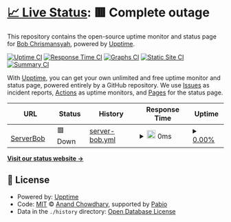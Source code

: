 # [📈 Live Status](https://https://bobchrismansyah.github.io/monitoring-serverbob/): <!--live status--> **🟥 Complete outage**

This repository contains the open-source uptime monitor and status page for [Bob Chrismansyah](piabukit.org/bob), powered by [Upptime](https://github.com/upptime/upptime).

[![Uptime CI](https://github.com/BobChrismansyah/monitor-serverbob/workflows/Uptime%20CI/badge.svg)](https://github.com/BobChrismansyah/monitor-serverbob/actions?query=workflow%3A%22Uptime+CI%22)
[![Response Time CI](https://github.com/BobChrismansyah/monitor-serverbob/workflows/Response%20Time%20CI/badge.svg)](https://github.com/BobChrismansyah/monitor-serverbob/actions?query=workflow%3A%22Response+Time+CI%22)
[![Graphs CI](https://github.com/BobChrismansyah/monitor-serverbob/workflows/Graphs%20CI/badge.svg)](https://github.com/BobChrismansyah/monitor-serverbob/actions?query=workflow%3A%22Graphs+CI%22)
[![Static Site CI](https://github.com/BobChrismansyah/monitor-serverbob/workflows/Static%20Site%20CI/badge.svg)](https://github.com/BobChrismansyah/monitor-serverbob/actions?query=workflow%3A%22Static+Site+CI%22)
[![Summary CI](https://github.com/BobChrismansyah/monitor-serverbob/workflows/Summary%20CI/badge.svg)](https://github.com/BobChrismansyah/monitor-serverbob/actions?query=workflow%3A%22Summary+CI%22)

With [Upptime](https://upptime.js.org), you can get your own unlimited and free uptime monitor and status page, powered entirely by a GitHub repository. We use [Issues](https://github.com/BobChrismansyah/monitor-serverbob/issues) as incident reports, [Actions](https://github.com/BobChrismansyah/monitor-serverbob/actions) as uptime monitors, and [Pages](https://https://bobchrismansyah.github.io/monitoring-serverbob/) for the status page.

<!--start: status pages-->
<!-- This summary is generated by Upptime (https://github.com/upptime/upptime) -->
<!-- Do not edit this manually, your changes will be overwritten -->
<!-- prettier-ignore -->
| URL | Status | History | Response Time | Uptime |
| --- | ------ | ------- | ------------- | ------ |
| <img alt="" src="https://icons.duckduckgo.com/ip3/proxmox.notsec.site.ico" height="13"> [ServerBob](https://proxmox.notsec.site) | 🟥 Down | [server-bob.yml](https://github.com/BobChrismansyah/monitoring-serverbob/commits/HEAD/history/server-bob.yml) | <details><summary><img alt="Response time graph" src="./graphs/server-bob/response-time-week.png" height="20"> 0ms</summary><br><a href="https://https://bobchrismansyah.github.io/monitoring-serverbob//history/server-bob"><img alt="Response time 0" src="https://img.shields.io/endpoint?url=https%3A%2F%2Fraw.githubusercontent.com%2FBobChrismansyah%2Fmonitoring-serverbob%2FHEAD%2Fapi%2Fserver-bob%2Fresponse-time.json"></a><br><a href="https://https://bobchrismansyah.github.io/monitoring-serverbob//history/server-bob"><img alt="24-hour response time 0" src="https://img.shields.io/endpoint?url=https%3A%2F%2Fraw.githubusercontent.com%2FBobChrismansyah%2Fmonitoring-serverbob%2FHEAD%2Fapi%2Fserver-bob%2Fresponse-time-day.json"></a><br><a href="https://https://bobchrismansyah.github.io/monitoring-serverbob//history/server-bob"><img alt="7-day response time 0" src="https://img.shields.io/endpoint?url=https%3A%2F%2Fraw.githubusercontent.com%2FBobChrismansyah%2Fmonitoring-serverbob%2FHEAD%2Fapi%2Fserver-bob%2Fresponse-time-week.json"></a><br><a href="https://https://bobchrismansyah.github.io/monitoring-serverbob//history/server-bob"><img alt="30-day response time 0" src="https://img.shields.io/endpoint?url=https%3A%2F%2Fraw.githubusercontent.com%2FBobChrismansyah%2Fmonitoring-serverbob%2FHEAD%2Fapi%2Fserver-bob%2Fresponse-time-month.json"></a><br><a href="https://https://bobchrismansyah.github.io/monitoring-serverbob//history/server-bob"><img alt="1-year response time 0" src="https://img.shields.io/endpoint?url=https%3A%2F%2Fraw.githubusercontent.com%2FBobChrismansyah%2Fmonitoring-serverbob%2FHEAD%2Fapi%2Fserver-bob%2Fresponse-time-year.json"></a></details> | <details><summary><a href="https://https://bobchrismansyah.github.io/monitoring-serverbob//history/server-bob">0.00%</a></summary><a href="https://https://bobchrismansyah.github.io/monitoring-serverbob//history/server-bob"><img alt="All-time uptime 0.00%" src="https://img.shields.io/endpoint?url=https%3A%2F%2Fraw.githubusercontent.com%2FBobChrismansyah%2Fmonitoring-serverbob%2FHEAD%2Fapi%2Fserver-bob%2Fuptime.json"></a><br><a href="https://https://bobchrismansyah.github.io/monitoring-serverbob//history/server-bob"><img alt="24-hour uptime 0.00%" src="https://img.shields.io/endpoint?url=https%3A%2F%2Fraw.githubusercontent.com%2FBobChrismansyah%2Fmonitoring-serverbob%2FHEAD%2Fapi%2Fserver-bob%2Fuptime-day.json"></a><br><a href="https://https://bobchrismansyah.github.io/monitoring-serverbob//history/server-bob"><img alt="7-day uptime 0.00%" src="https://img.shields.io/endpoint?url=https%3A%2F%2Fraw.githubusercontent.com%2FBobChrismansyah%2Fmonitoring-serverbob%2FHEAD%2Fapi%2Fserver-bob%2Fuptime-week.json"></a><br><a href="https://https://bobchrismansyah.github.io/monitoring-serverbob//history/server-bob"><img alt="30-day uptime 0.00%" src="https://img.shields.io/endpoint?url=https%3A%2F%2Fraw.githubusercontent.com%2FBobChrismansyah%2Fmonitoring-serverbob%2FHEAD%2Fapi%2Fserver-bob%2Fuptime-month.json"></a><br><a href="https://https://bobchrismansyah.github.io/monitoring-serverbob//history/server-bob"><img alt="1-year uptime 0.00%" src="https://img.shields.io/endpoint?url=https%3A%2F%2Fraw.githubusercontent.com%2FBobChrismansyah%2Fmonitoring-serverbob%2FHEAD%2Fapi%2Fserver-bob%2Fuptime-year.json"></a></details>

<!--end: status pages-->

[**Visit our status website →**](https://https://bobchrismansyah.github.io/monitoring-serverbob/)

## 📄 License

- Powered by: [Upptime](https://github.com/upptime/upptime)
- Code: [MIT](./LICENSE) © [Anand Chowdhary](https://anandchowdhary.com), supported by [Pabio](https://pabio.com)
- Data in the `./history` directory: [Open Database License](https://opendatacommons.org/licenses/odbl/1-0/)
